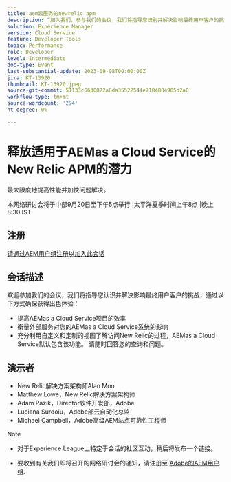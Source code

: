 ```yaml
---
title: aem云服务的newrelic apm
description: “加入我们，参与我们的会议，我们将指导您识别并解决影响最终用户客户的挑战，通过提高AEMas a Cloud Service项目的效率、衡量外部服务对您的AEMas a Cloud Service系统的影响以及充分利用定制和定制的视图来确保卓越的体验。 了解访问New Relic的过程，AEMas a Cloud Service默认包含该功能。 请随时回答您的询问和问题。”
solution: Experience Manager
version: Cloud Service
feature: Developer Tools
topic: Performance
role: Developer
level: Intermediate
doc-type: Event
last-substantial-update: 2023-09-08T00:00:00Z
jira: KT-13920
thumbnail: KT-13920.jpeg
source-git-commit: 51133c6630872a8da35522544e7184884905d2a0
workflow-type: tm+mt
source-wordcount: '294'
ht-degree: 0%

---
```



# 释放适用于AEMas a Cloud Service的New Relic APM的潜力

最大限度地提高性能并加快问题解决。

本网络研讨会将于中部9月20日至下午5点举行 |太平洋夏季时间上午8点 |晚上8:30 IST

## 注册

[请通过AEM用户组注册以加入此会话](https://aem-augs.adobe.com/events/details/adobe-experience-manager-aem-learning-chapter-presents-harness-the-power-of-new-relic-apm-for-aem-as-a-cloud-service-boost-performance-amp-rapid-issue-fix/)

## 会话描述

欢迎参加我们的会议，我们将指导您认识并解决影响最终用户客户的挑战，通过以下方式确保获得出色体验：

* 提高AEMas a Cloud Service项目的效率
* 衡量外部服务对您的AEMas a Cloud Service系统的影响
* 充分利用自定义和定制的视图了解访问New Relic的过程，AEMas a Cloud Service默认包含该功能。 请随时回答您的查询和问题。

## 演示者

* New Relic解决方案架构师Alan Mon
* Matthew Lowe，New Relic解决方案架构师
* Adam Pazik，Director软件开发部，Adobe
* Luciana Surdoiu，Adobe部云自动化总监
* Michael Campbell，Adobe高级AEM站点可靠性工程师

>[!NOTE]
>
>* 对于Experience League上特定于会话的社区互动，稍后将发布一个链接。
>
>* 要收到有关我们即将召开的网络研讨会的通知，请注册至 [Adobe的AEM用户组](https://aem-augs.adobe.com/).
